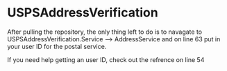 # USPSAddressVerification

After pulling the repository, the only thing left to do is to navagate to USPSAddressVerification.Service --> AddressService and on line 63 put in your user ID for the postal service.

If you need help getting an user ID, check out the refrence on line 54
